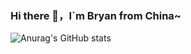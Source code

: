 ### Hi there 👋，I`m Bryan from China~
![Anurag's GitHub stats](https://github-readme-stats.vercel.app/api?username=DaZuiZui&count_private=true)
<!--
**DaZuiZui/DaZuiZui** is a ✨ _special_ ✨ repository because its `README.md` (this file) appears on your GitHub profile.

Here are some ideas to get you started:

- 🔭 I’m currently working on ...
- 🌱 I’m currently learning ...
- 👯 I’m looking to collaborate on ...
- 🤔 I’m looking for help with ...
- 💬 Ask me about ...
- 📫 How to reach me: ...
- 😄 Pronouns: ...
- ⚡ Fun fact: ...
-->
